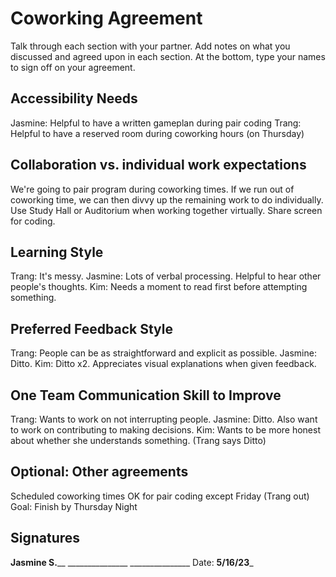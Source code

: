 # Coworking Agreement
Talk through each section with your partner. Add notes on what you discussed and agreed upon in each section. At the bottom, type your names to sign off on your agreement.

## Accessibility Needs
Jasmine: Helpful to have a written gameplan during pair coding
Trang: Helpful to have a reserved room during coworking hours (on Thursday)

## Collaboration vs. individual work expectations
We're going to pair program during coworking times. If we run out of coworking time, we can then divvy up the remaining work to do individually.
Use Study Hall or Auditorium when working together virtually. Share screen for coding.

## Learning Style
Trang: It's messy. 
Jasmine: Lots of verbal processing. Helpful to hear other people's thoughts.
Kim: Needs a moment to read first before attempting something.

## Preferred Feedback Style
Trang: People can be as straightforward and explicit as possible.
Jasmine: Ditto. 
Kim: Ditto x2. Appreciates visual explanations when given feedback.

## One Team Communication Skill to Improve
Trang: Wants to work on not interrupting people.
Jasmine: Ditto. Also want to work on contributing to making decisions.
Kim: Wants to be more honest about whether she understands something. (Trang says Ditto)

## Optional: Other agreements
Scheduled coworking times OK for pair coding except Friday (Trang out)
Goal: Finish by Thursday Night

## Signatures
______Jasmine S.________ _______________ _______________
Date: ____5/16/23_____